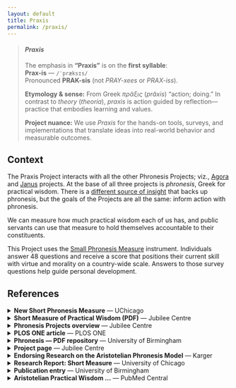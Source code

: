 ```yaml
---
layout: default
title: Praxis
permalink: /praxis/
---
```

<blockquote class="callout pronunciation">
  <h4><em>Praxis</em></h4>
  <p>
    The emphasis in <strong>“Praxis”</strong> is on the <strong>first syllable</strong>:<br>
    <strong>Prax-is</strong> — <code>/ˈpræksɪs/</code><br>
    Pronounced <strong>PRAK-sis</strong> (not <em>PRAY-xees</em> or <em>PRAX-iss</em>).
  </p>
  <p>
    <strong>Etymology &amp; sense:</strong> From Greek <em>πρᾶξις</em> (<em>prâxis</em>) “action; doing.”
    In contrast to <em>theory</em> (<em>theoría</em>), <em>praxis</em> is action guided by reflection—practice that
    embodies learning and values.
  </p>
  <p>
    <strong>Project nuance:</strong> We use <em>Praxis</em> for the hands-on tools, surveys, and
    implementations that translate ideas into real-world behavior and measurable outcomes.
  </p>
</blockquote>


## Context
The Praxis Project interacts with all the other Phronesis Projects; viz., [Agora](/agora/) and [Janus](/janus/) projects. At the base of all three projects is *phronesis*, Greek for practical wisdom. There is a [different source of insight](/theory/) that backs up phronesis, but the goals of the Projects are all the same: inform action with phronesis.

We can measure how much practical wisdom each of us has, and public servants can use that measure to hold themselves accountable to their constituents.

This Project uses the [Small Phronesis Measure](https://www.jubileecentre.ac.uk/project/phronesis-developing-and-validating-a-short-measure-of-practical-wisdom/) instrument. Individuals answer 48 questions and receive a score that positions their current skill with virtue and morality on a country-wide scale. Answers to those survey questions help guide personal development.

## References
<section class="spm-details">
  <details class="ref"><summary><strong>New Short Phronesis Measure</strong> <span class="meta">— UChicago</span></summary>
    <p>News post from the Center for Practical Wisdom announcing the short measure.</p>
    <p><a href="https://wisdomcenter.uchicago.edu/news/wisdom-news/new-short-phronesis-measure" target="_blank" rel="noopener">Open ↗</a></p>
  </details>

  <details class="ref"><summary><strong>Short Measure of Practical Wisdom (PDF)</strong> <span class="meta">— Jubilee Centre</span></summary>
    <p>Primary PDF describing development and validation of the short measure.</p>
    <p><a href="https://www.jubileecentre.ac.uk/wp-content/uploads/2023/12/Phronesis_DevelopingAndValidatingAShortMeasureOfPracticalWisdom-_Final-1.pdf" target="_blank" rel="noopener">Open PDF ↗</a></p>
  </details>

  <details class="ref"><summary><strong>Phronesis Projects overview</strong> <span class="meta">— Jubilee Centre</span></summary>
    <p>Landing page for related projects at the Jubilee Centre.</p>
    <p><a href="https://www.jubileecentre.ac.uk/projects/phronesis-projects/" target="_blank" rel="noopener">Open ↗</a></p>
  </details>

  <details class="ref"><summary><strong>PLOS ONE article</strong> <span class="meta">— PLOS ONE</span></summary>
    <p>Peer-reviewed article on moral decision-making and phronesis.</p>
    <p><a href="https://journals.plos.org/plosone/article?id=10.1371%2Fjournal.pone.0317842" target="_blank" rel="noopener">Open ↗</a></p>
  </details>

  <details class="ref"><summary><strong>Phronesis — PDF repository</strong> <span class="meta">— University of Birmingham</span></summary>
    <p>Alternate PDF copy via UoB repository.</p>
    <p><a href="https://pure-oai.bham.ac.uk/ws/portalfiles/portal/211342338/Phronesis_DevelopingAndValidatingAShortMeasureOfPracticalWisdom_Final.pdf" target="_blank" rel="noopener">Open PDF ↗</a></p>
  </details>

  <details class="ref"><summary><strong>Project page</strong> <span class="meta">— Jubilee Centre</span></summary>
    <p>Project description and materials for the short measure.</p>
    <p><a href="https://www.jubileecentre.ac.uk/project/phronesis-developing-and-validating-a-short-measure-of-practical-wisdom/" target="_blank" rel="noopener">Open ↗</a></p>
  </details>

  <details class="ref"><summary><strong>Endorsing Research on the Aristotelian Phronesis Model</strong> <span class="meta">— Karger</span></summary>
    <p>Related scholarly endorsement/article.</p>
    <p><a href="https://karger.com/hde/article/doi/10.1159/000542565/918065/Endorsing-Research-on-the-Aristotelian-Phronesis" target="_blank" rel="noopener">Open ↗</a></p>
  </details>

  <details class="ref"><summary><strong>Research Report: Short Measure</strong> <span class="meta">— University of Chicago</span></summary>
    <p>Research report from CPW at UChicago.</p>
    <p><a href="https://wisdomcenter.uchicago.edu/publications/phronesis-developing-and-validating-short-measure-practical-wisdom-research-report" target="_blank" rel="noopener">Open ↗</a></p>
  </details>

  <details class="ref"><summary><strong>Publication entry</strong> <span class="meta">— University of Birmingham</span></summary>
    <p>Database entry for the short measure publication.</p>
    <p><a href="https://research.birmingham.ac.uk/en/publications/phronesis-developing-and-validating-a-short-measure-of-practical-" target="_blank" rel="noopener">Open ↗</a></p>
  </details>

  <details class="ref"><summary><strong>Aristotelian Practical Wisdom …</strong> <span class="meta">— PubMed Central</span></summary>
    <p>Open-access NLM/PMC article on phronesis and professional practice.</p>
    <p><a href="https://pmc.ncbi.nlm.nih.gov/articles/PMC11249420/" target="_blank" rel="noopener">Open ↗</a></p>
  </details>
</section>

<style>
  .refs { padding-left: 1.4rem; margin: 1rem 0; }
  .refs li { margin: .5rem 0 1rem; }
  .refs a { font-weight: 600; text-decoration: none; }
  .refs a:hover { text-decoration: underline; }
  .refs .meta { display:block; font-size:.9rem; color:#555; margin-top:.15rem; }
</style>
